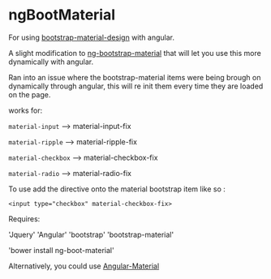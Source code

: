 # ngBootMaterial

For using [bootstrap-material-design](https://github.com/FezVrasta/bootstrap-material-design) with angular.

A slight modification to [ng-bootstrap-material](https://github.com/nosedive25/ng-bootstrap-material) that will let you use this more dynamically with angular.

Ran into an issue where the bootstrap-material items were being brough on dynamically through angular, this will re init them every time they are loaded on the page.

works for:

`material-input` --> material-input-fix

`material-ripple` --> material-ripple-fix

`material-checkbox` --> material-checkbox-fix

`material-radio` --> material-radio-fix


To use add the directive onto the material bootstrap item like so :

   `<input type="checkbox" material-checkbox-fix>`

Requires:

'Jquery'
'Angular'
'bootstrap'
'bootstrap-material'


'bower install ng-boot-material'

Alternatively, you could use [Angular-Material](https://github.com/angular/material)
